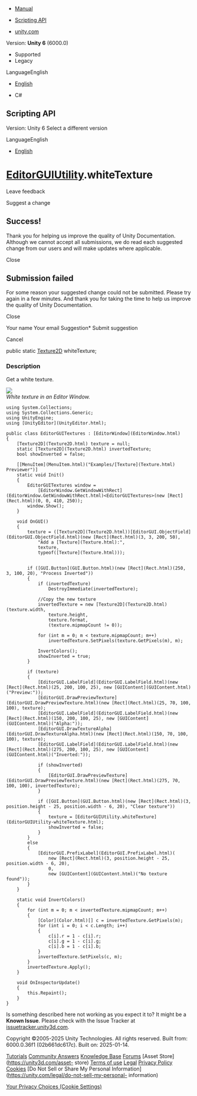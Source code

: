 [ ]()

  * [Manual](../Manual/index.html)
  * [Scripting API](../ScriptReference/index.html)

  * [unity.com](https://unity.com/)

Version: **Unity 6** (6000.0)

  * Supported
  * Legacy

LanguageEnglish

  * [English]()

  * C#

[ ](https://docs.unity3d.com)

## Scripting API

Version: Unity 6 Select a different version

LanguageEnglish

  * [English]()

#  [EditorGUIUtility](EditorGUIUtility.html).whiteTexture

Leave feedback

Suggest a change

## Success!

Thank you for helping us improve the quality of Unity Documentation. Although
we cannot accept all submissions, we do read each suggested change from our
users and will make updates where applicable.

Close

## Submission failed

For some reason your suggested change could not be submitted. Please <a>try
again</a> in a few minutes. And thank you for taking the time to help us
improve the quality of Unity Documentation.

Close

Your name Your email Suggestion* Submit suggestion

Cancel

[ ]()

public static [Texture2D](Texture2D.html) whiteTexture;

### Description

Get a white texture.

![](../StaticFiles/ScriptRefImages/EditorGUIUtilityWhiteTexture.png)  
_White texture in an Editor Window._

    
    
    using System.Collections;
    using System.Collections.Generic;
    using UnityEngine;
    using [UnityEditor](UnityEditor.html);  
      
    public class EditorGUITextures : [EditorWindow](EditorWindow.html)
    {
        [Texture2D](Texture2D.html) texture = null;
        static [Texture2D](Texture2D.html) invertedTexture;
        bool showInverted = false;  
      
        [[MenuItem](MenuItem.html)("Examples/[Texture](Texture.html) Previewer")]
        static void Init()
        {
            EditorGUITextures window =
                [EditorWindow.GetWindowWithRect](EditorWindow.GetWindowWithRect.html)<EditorGUITextures>(new [Rect](Rect.html)(0, 0, 410, 250));
            window.Show();
        }  
      
        void OnGUI()
        {
            texture = ([Texture2D](Texture2D.html))[EditorGUI.ObjectField](EditorGUI.ObjectField.html)(new [Rect](Rect.html)(3, 3, 200, 50),
                "Add a [Texture](Texture.html):",
                texture,
                typeof([Texture](Texture.html)));  
      
    
            if ([GUI.Button](GUI.Button.html)(new [Rect](Rect.html)(250, 3, 100, 20), "Process Inverted"))
            {
                if (invertedTexture)
                    DestroyImmediate(invertedTexture);  
      
                //Copy the new texture
                invertedTexture = new [Texture2D](Texture2D.html)(texture.width,
                    texture.height,
                    texture.format,
                    (texture.mipmapCount != 0));  
      
                for (int m = 0; m < texture.mipmapCount; m++)
                    invertedTexture.SetPixels(texture.GetPixels(m), m);  
      
                InvertColors();
                showInverted = true;
            }  
      
            if (texture)
            {
                [EditorGUI.LabelField](EditorGUI.LabelField.html)(new [Rect](Rect.html)(25, 200, 100, 25), new [GUIContent](GUIContent.html)("Preview:"));
                [EditorGUI.DrawPreviewTexture](EditorGUI.DrawPreviewTexture.html)(new [Rect](Rect.html)(25, 70, 100, 100), texture);
                [EditorGUI.LabelField](EditorGUI.LabelField.html)(new [Rect](Rect.html)(150, 200, 100, 25), new [GUIContent](GUIContent.html)("Alpha:"));
                [EditorGUI.DrawTextureAlpha](EditorGUI.DrawTextureAlpha.html)(new [Rect](Rect.html)(150, 70, 100, 100), texture);
                [EditorGUI.LabelField](EditorGUI.LabelField.html)(new [Rect](Rect.html)(275, 200, 100, 25), new [GUIContent](GUIContent.html)("Inverted:"));  
      
                if (showInverted)
                {
                    [EditorGUI.DrawPreviewTexture](EditorGUI.DrawPreviewTexture.html)(new [Rect](Rect.html)(275, 70, 100, 100), invertedTexture);
                }  
      
                if ([GUI.Button](GUI.Button.html)(new [Rect](Rect.html)(3, position.height - 25, position.width - 6, 20), "Clear texture"))
                {
                    texture = [EditorGUIUtility.whiteTexture](EditorGUIUtility-whiteTexture.html);
                    showInverted = false;
                }
            }
            else
            {
                [EditorGUI.PrefixLabel](EditorGUI.PrefixLabel.html)(
                    new [Rect](Rect.html)(3, position.height - 25, position.width - 6, 20),
                    0,
                    new [GUIContent](GUIContent.html)("No texture found"));
            }
        }  
      
        static void InvertColors()
        {
            for (int m = 0; m < invertedTexture.mipmapCount; m++)
            {
                [Color](Color.html)[] c = invertedTexture.GetPixels(m);
                for (int i = 0; i < c.Length; i++)
                {
                    c[i].r = 1 - c[i].r;
                    c[i].g = 1 - c[i].g;
                    c[i].b = 1 - c[i].b;
                }
                invertedTexture.SetPixels(c, m);
            }
            invertedTexture.Apply();
        }  
      
        void OnInspectorUpdate()
        {
            this.Repaint();
        }
    }
    

Is something described here not working as you expect it to? It might be a
**Known Issue**. Please check with the Issue Tracker at
[issuetracker.unity3d.com](https://issuetracker.unity3d.com).

Copyright ©2005-2025 Unity Technologies. All rights reserved. Built from:
6000.0.36f1 (02b661dc617c). Built on: 2025-01-14.

[Tutorials](https://unity3d.com/learn) [Community
Answers](https://answers.unity3d.com) [Knowledge
Base](https://support.unity3d.com/hc/en-us)
[Forums](https://forum.unity3d.com) [Asset Store](https://unity3d.com/asset-
store) [Terms of use](https://docs.unity3d.com/Manual/TermsOfUse.html)
[Legal](https://unity.com/legal) [Privacy
Policy](https://unity.com/legal/privacy-policy)
[Cookies](https://unity.com/legal/cookie-policy) [Do Not Sell or Share My
Personal Information](https://unity.com/legal/do-not-sell-my-personal-
information)

[Your Privacy Choices (Cookie Settings)](javascript:void\(0\);)

